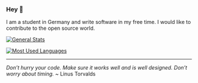 ### Hey 👋

I am a student in Germany and write software in my free time. I would like to contribute to the open source world.

<!-- https://github.com/anuraghazra/github-readme-stats <3 -->

[![General Stats](https://github-readme-stats.vercel.app/api?username=dodaucy&theme=dark&show_icons=true&include_all_commits=true&count_private=true "General Stats")](https://github.com/dodaucy?tab=repositories)

[![Most Used Languages](https://github-readme-stats.vercel.app/api/top-langs/?username=dodaucy&layout=compact&theme=dark "Most Used Languages")](https://github.com/dodaucy?tab=repositories)

---

*Don’t hurry your code. Make sure it works well and is well designed. Don’t worry about timing.* ~ Linus Torvalds
